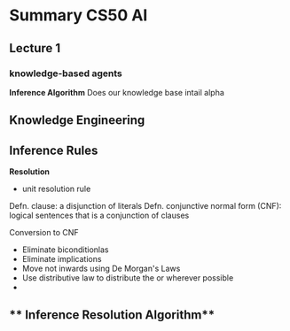 # Summary CS50 AI

## Lecture 1
### knowledge-based agents

**Inference Algorithm**
Does our knowledge base intail alpha

**Knowledge Engineering**
-

 
**Inference Rules**
-
**Resolution**
- unit resolution rule
 
Defn. clause: a disjunction of literals
Defn. conjunctive normal form (CNF): logical sentences that is a conjunction of clauses

Conversion to CNF
- Eliminate biconditionlas
- Eliminate implications
- Move not inwards using De Morgan's Laws
- Use distributive law to distribute the or wherever possible
- 

** Inference Resolution Algorithm**
- 

